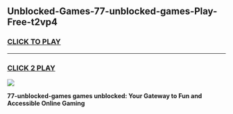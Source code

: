 
## Unblocked-Games-77-unblocked-games-Play-Free-t2vp4
<h3>
<a href="https://premium76.site?title=77-unblocked-games&ref=19M">CLICK TO PLAY</a></h3>
<hr>

<h3>
<a href="https://premium76.site?title=77-unblocked-games&ref=19M">CLICK 2 PLAY</a>
  
</h3>

<a href="https://premium76.site?title=77-unblocked-games&ref=19M"><img src="https://clearcache.store/games.png"></a>


**77-unblocked-games games unblocked: Your Gateway to Fun and Accessible Online Gaming**

